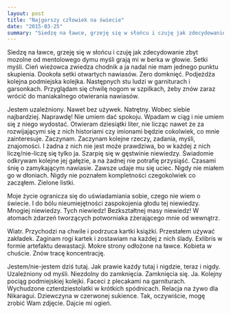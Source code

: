 ```yaml
---
layout: post
title: "Najgorszy człowiek na świecie"
date: "2015-03-25"
summary: "Siedzę na ławce, grzeję się w słońcu i czuję jak zdecydowanie zbyt mozolne od mentolowego dymu myśli grają mi w berka w głowie. Setki myśli. Cień wieżowca zwiedza chodnik a ja nadal nie mam jednego punktu skupienia. Dookoła setki otwartych nawiasów. Zero domknięć. Podjeżdża kolejna podmiejska kolejka. Następnych stu ludzi w garniturach i garsonkach. Przyglądam się chwilę nogom w szpilkach, żeby znów zaraz wrócić do maniakalnego otwierania nawiasów. "
---
```


Siedzę na ławce, grzeję się w słońcu i czuję jak zdecydowanie zbyt mozolne od mentolowego dymu myśli grają mi w berka w głowie. Setki myśli. Cień wieżowca zwiedza chodnik a ja nadal nie mam jednego punktu skupienia. Dookoła setki otwartych nawiasów. Zero domknięć. Podjeżdża kolejna podmiejska kolejka. Następnych stu ludzi w garniturach i garsonkach. Przyglądam się chwilę nogom w szpilkach, żeby znów zaraz wrócić do maniakalnego otwierania nawiasów. 

Jestem uzależniony. Nawet bez używek. Natrętny. Wobec siebie najbardziej. Naprawdę! Nie umiem dać spokoju. Wpadam w ciąg i nie umiem się z niego wydostać. Otwieram dziesiątki liter, nie licząc nawet że za rozwijającymi się z nich historiami czy imionami będzie cokolwiek, co mnie zainteresuje. Zaczynam. Zaczynam kolejne rzeczy, zadania, myśli, znajomości. I żadna z nich nie jest może prawdziwa, bo w każdej z nich liczę/nie-liczę się tylko ja. Szarpię się w gęstwinie niewiedzy. Świadomie odkrywam kolejne jej gałęzie, a na żadnej nie potrafię przysiąść. Czasami śnię o zamykającym nawiasie. Zawsze udaje mu się uciec. Nigdy nie miałem go w dłoniach. Nigdy nie poznałem kompletności czegokolwiek co zacząłem. Zielone listki.

Moje życie ogranicza się do uświadamiania sobie, czego nie wiem o świecie. I do bólu nieumiejętności zaspokojenia głodu tej niewiedzy. Mnogiej niewiedzy. Tych niewiedz! Bezkształtnej masy niewiedz! W atomach zdarzeń tworzących potworniaka zżerającego mnie od wewnątrz. 

Wiatr. Przychodzi na chwile i podrzuca kartki książki. Przestałem używać zakładek. Zaginam rogi kartek i zostawiam na każdej z nich ślady. Exlibris w formie artefaktu dewastacji. Mokre strony odłożone na ławce. Kobieta w chuście. Znów tracę koncentrację.

Jestem/nie-jestem dziś tutaj. Jak prawie każdy tutaj i nigdzie, teraz i nigdy. Uzależniony od myśli. Niezdolny do zamknięcia. Zamknięcia się. Ja. Kolejny pociąg podmiejskiej kolejki. Faceci z plecakami na garniturach. Wychudzone czterdziestolatki w krótkich spódnicach. Relacja na żywo dla Nikaragui. Dziewczyna w czerwonej sukience. Tak, oczywiście, mogę zrobić Wam zdjęcie. Dajcie mi ogień.